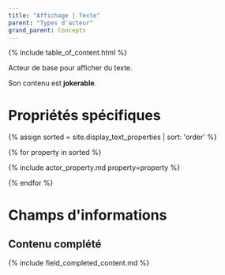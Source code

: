 ```yaml
---
title: "Affichage | Texte"
parent: "Types d'acteur"
grand_parent: Concepts
---
```


{% include table_of_content.html %}

Acteur de base pour afficher du texte.

Son contenu est **jokerable**.

# Propriétés spécifiques

{% assign sorted = site.display_text_properties | sort: 'order' %}

{% for property in sorted %}

{% include actor_property.md property=property %}

{% endfor %}

# Champs d'informations

## Contenu complété

{% include field_completed_content.md %}
